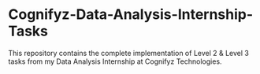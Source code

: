 # Cognifyz-Data-Analysis-Internship-Tasks
This repository contains the complete implementation of Level 2 &amp; Level 3 tasks from my Data Analysis Internship at Cognifyz Technologies.
